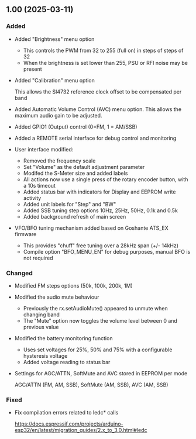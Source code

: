 ## 1.00 (2025-03-11)


### Added

- Added "Brightness" menu option

  * This controls the PWM from 32 to 255 (full on) in steps of steps of 32
  * When the brightness is set lower than 255, PSU or RFI noise may be present 
- Added "Calibration" menu option

  This allows the SI4732 reference clock offset to be compensated per band 
- Added Automatic Volume Control (AVC) menu option. This allows the maximum audio gain to be adjusted. 
- Added GPIO1 (Output) control (0=FM, 1 = AM/SSB) 
- Added a REMOTE serial interface for debug control and monitoring 
- User interface modified:

  * Removed the frequency scale
  * Set "Volume" as the default adjustment parameter
  * Modifed the S-Meter size and added labels
  * All actions now use a single press of the rotary encoder button, with a 10s timeout
  * Added status bar with indicators for Display and EEPROM write activity
  * Added unit labels for "Step" and "BW"
  * Added SSB tuning step options 10Hz, 25Hz, 50Hz, 0.1k and 0.5k
  * Added background refresh of main screen 
- VFO/BFO tuning mechanism added based on Goshante ATS_EX firmware

  * This provides "chuff" free tuning over a 28kHz span (+/- 14kHz)
  * Compile option "BFO_MENU_EN" for debug purposes, manual BFO is not required 


### Changed

- Modified FM steps options (50k, 100k, 200k, 1M) 
- Modified the audio mute behaviour

  * Previously the rx.setAudioMute() appeared to unmute when changing band
  * The "Mute" option now toggles the volume level between 0 and previous value 
- Modified the battery monitoring function

  * Uses set voltages for 25%, 50% and 75% with a configurable hysteresis voltage
  * Added voltage reading to status bar 
- Settings for AGC/ATTN, SoftMute and AVC stored in EEPROM per mode

  AGC/ATTN (FM, AM, SSB), SoftMute (AM, SSB), AVC (AM, SSB) 


### Fixed

- Fix compilation errors related to ledc* calls

  https://docs.espressif.com/projects/arduino-esp32/en/latest/migration_guides/2.x_to_3.0.html#ledc
